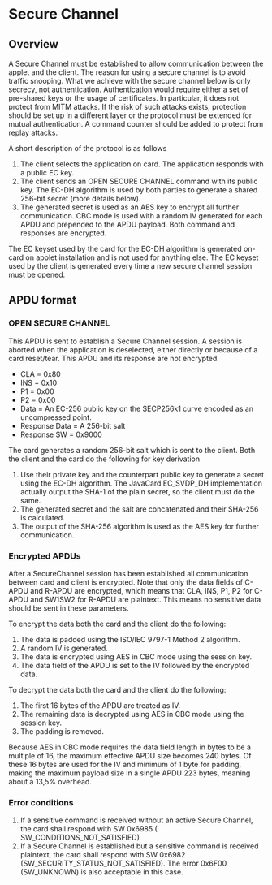 # Secure Channel

## Overview
A Secure Channel must be established to allow communication between the applet and the client. The reason for using
a secure channel is to avoid traffic snooping. What we achieve with the secure channel below is only secrecy, not
authentication. Authentication would require either a set of pre-shared keys or the usage of certificates. In particular,
it does not protect from MITM attacks. If the risk of such attacks exists, protection should be set up in a different
layer or the protocol must be extended for mutual authentication. A command counter should be added to protect from
replay attacks.

A short description of the protocol is as follows

1. The client selects the application on card. The application responds with a public EC key.
2. The client sends an OPEN SECURE CHANNEL command with its public key. The EC-DH algorithm is used by both parties to
generate a shared 256-bit secret (more details below).
3. The generated secret is used as an AES key to encrypt all further communication. CBC mode is used with a random IV
generated for each APDU and prepended to the APDU payload. Both command and responses are encrypted.

The EC keyset used by the card for the EC-DH algorithm is generated on-card on applet installation and is not used
for anything else. The EC keyset used by the client is generated every time a new secure channel session must be 
opened.

## APDU format

### OPEN SECURE CHANNEL

This APDU is sent to establish a Secure Channel session. A session is aborted when the application is deselected,
either directly or because of a card reset/tear. This APDU and its response are not encrypted.

* CLA = 0x80
* INS = 0x10
* P1 = 0x00
* P2 = 0x00
* Data = An EC-256 public key on the SECP256k1 curve encoded as an uncompressed point.
* Response Data = A 256-bit salt
* Response SW = 0x9000

The card generates a random 256-bit salt which is sent to the client. Both the client and the card do the following
for key derivation

1. Use their private key and the counterpart public key to generate a secret using the EC-DH algorithm. The JavaCard
EC_SVDP_DH implementation actually output the SHA-1 of the plain secret, so the client must do the same.
2. The generated secret and the salt are concatenated and their SHA-256 is calculated.
3. The output of the SHA-256 algorithm is used as the AES key for further communication.

### Encrypted APDUs

After a SecureChannel session has been established all communication between card and client is encrypted. Note
that only the data fields of C-APDU and R-APDU are encrypted, which means that CLA, INS, P1, P2 for C-APDU and SW1SW2 for
R-APDU are plaintext. This means no sensitive data should be sent in these parameters.

To encrypt the data both the card and the client do the following:

1. The data is padded using the ISO/IEC 9797-1 Method 2 algorithm.
2. A random IV is generated.
3. The data is encrypted using AES in CBC mode using the session key.
4. The data field of the APDU is set to the IV followed by the encrypted data.

To decrypt the data both the card and the client do the following:

1. The first 16 bytes of the APDU are treated as IV.
2. The remaining data is decrypted using AES in CBC mode using the session key.
3. The padding is removed.

Because AES in CBC mode requires the data field length in bytes to be a multiple of 16, the maximum effective APDU
size becomes 240 bytes. Of these 16 bytes are used for the IV and minimum of 1 byte for padding, making the maximum
payload size in a single APDU 223 bytes, meaning about a 13,5% overhead.

### Error conditions

1. If a sensitive command is received without an active Secure Channel, the card shall respond with SW 0x6985 (
SW_CONDITIONS_NOT_SATISFIED)
2. If a Secure Channel is established but a sensitive command is received plaintext, the card shall respond with
SW 0x6982 (SW_SECURITY_STATUS_NOT_SATISFIED). The error 0x6F00 (SW_UNKNOWN) is also acceptable in this case.